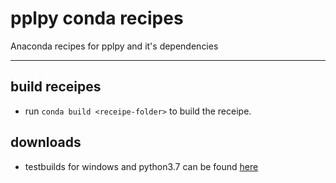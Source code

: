 # pplpy conda recipes

Anaconda recipes for pplpy and it's dependencies

----

## build receipes

* run `conda build <receipe-folder>` to build the receipe.

## downloads
* testbuilds for windows and python3.7 can be found [here](https://the-cake-is-a-lie.net/nextcloud/index.php/s/fBfoHdtj5pYwNEd)